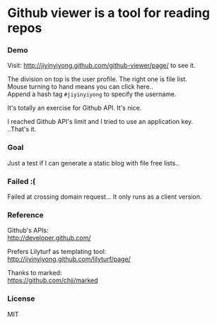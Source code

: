 
# Github viewer is a tool for reading repos

### Demo

Visit: http://jiyinyiyong.github.com/github-viewer/page/ to see it.  

The division on top is the user profile. The right one is file list.  
Mouse turning to hand means you can click here..  
Append a hash tag `#jiyinyiyong` to specify the username.  

It's totally an exercise for Github API. It's nice.  

I reached Github API's limit and I tried to use an application key.  
..That's it.

### Goal

Just a test if I can generate a static blog with file free lists..

### Failed :(

Failed at crossing domain request... It only runs as a client version.  

### Reference

Github's APIs:  
http://developer.github.com/

Prefers Lilyturf as templating tool:  
http://jiyinyiyong.github.com/lilyturf/page/  

Thanks to marked:  
https://github.com/chjj/marked

### License

MIT